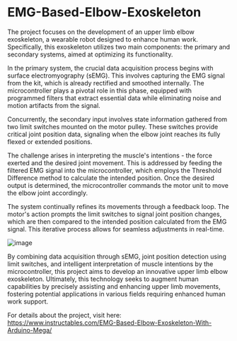 # EMG-Based-Elbow-Exoskeleton
The project focuses on the development of an upper limb elbow exoskeleton, a wearable robot designed to enhance human work. Specifically, this exoskeleton utilizes two main components: the primary and secondary systems, aimed at optimizing its functionality.

In the primary system, the crucial data acquisition process begins with surface electromyography (sEMG). This involves capturing the EMG signal from the kit, which is already rectified and smoothed internally. The microcontroller plays a pivotal role in this phase, equipped with programmed filters that extract essential data while eliminating noise and motion artifacts from the signal.

Concurrently, the secondary input involves state information gathered from two limit switches mounted on the motor pulley. These switches provide critical joint position data, signaling when the elbow joint reaches its fully flexed or extended positions.

The challenge arises in interpreting the muscle's intentions - the force exerted and the desired joint movement. This is addressed by feeding the filtered EMG signal into the microcontroller, which employs the Threshold Difference method to calculate the intended position. Once the desired output is determined, the microcontroller commands the motor unit to move the elbow joint accordingly.

The system continually refines its movements through a feedback loop. The motor's action prompts the limit switches to signal joint position changes, which are then compared to the intended position calculated from the EMG signal. This iterative process allows for seamless adjustments in real-time.

![image](https://github.com/alik912/EMG-Based-Elbow-Exoskeleton/assets/64403968/da628e37-15f2-4b15-9fd3-d0a2f91f820b)

By combining data acquisition through sEMG, joint position detection using limit switches, and intelligent interpretation of muscle intentions by the microcontroller, this project aims to develop an innovative upper limb elbow exoskeleton. Ultimately, this technology seeks to augment human capabilities by precisely assisting and enhancing upper limb movements, fostering potential applications in various fields requiring enhanced human work support.

For details about the project, visit here: https://www.instructables.com/EMG-Based-Elbow-Exoskeleton-With-Arduino-Mega/
